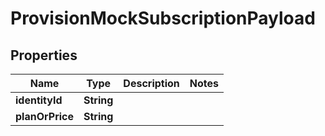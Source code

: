 

# ProvisionMockSubscriptionPayload


## Properties

Name | Type | Description | Notes
------------ | ------------- | ------------- | -------------
**identityId** | **String** |  | 
**planOrPrice** | **String** |  | 



